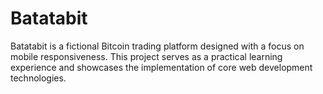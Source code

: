 # Batatabit
Batatabit is a fictional Bitcoin trading platform designed with a focus on mobile responsiveness. This project serves as a practical learning experience and showcases the implementation of core web development technologies.
